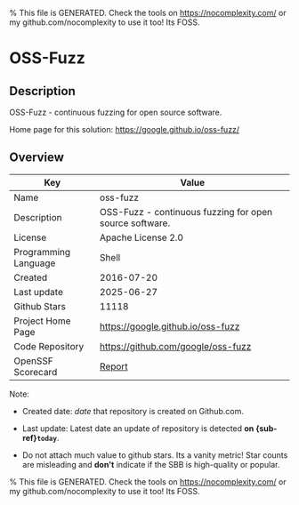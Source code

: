
% This file is GENERATED. Check the tools on https://nocomplexity.com/ or my github.com/nocomplexity to use it too! Its FOSS. 

# OSS-Fuzz

## Description 

OSS-Fuzz - continuous fuzzing for open source software. 

Home page for this solution: https://google.github.io/oss-fuzz/ 

## Overview 

| Key | Value |
| --- | --- |
| Name | oss-fuzz |
| Description | OSS-Fuzz - continuous fuzzing for open source software. |
| License | Apache License 2.0 |
| Programming Language | Shell |
| Created | 2016-07-20 |
| Last update | 2025-06-27 |
| Github Stars | 11118 |
| Project Home Page | https://google.github.io/oss-fuzz |
| Code Repository | https://github.com/google/oss-fuzz |
| OpenSSF Scorecard | [Report](https://securityscorecards.dev/viewer/?uri=github.com/google/oss-fuzz) |

Note:
 - Created date: *date* that repository is created on Github.com. 

- Last update: Latest date an update of repository is detected **on {sub-ref}`today`**. 

- Do not attach much value to github stars. Its a vanity metric! Star counts are misleading and 
**don't** indicate if the SBB is high-quality or popular.

% This file is GENERATED. Check the tools on https://nocomplexity.com/ or my github.com/nocomplexity to use it too! Its FOSS. 

